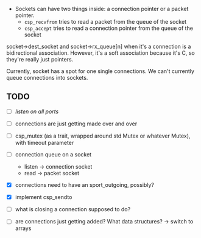 - Sockets can have two things inside: a connection pointer or a packet pointer.
    - `csp_recvfrom` tries to read a packet from the queue of the socket
    - `csp_accept` tries to read a connection pointer from the queue of the socket

socket->dest_socket and socket->rx_queue[n] when it's a connection is a bidirectional association. However, it's a soft association because it's C, so they're really just pointers.

Currently, socket has a spot for one single connections. We can't currently queue connections into sockets. 

## TODO 
-[ ] *listen on all ports*
-[ ] connections are just getting made over and over
-[ ] csp_mutex (as a trait, wrapped around std Mutex or whatever Mutex), with timeout parameter
-[ ] connection queue on a socket
    - listen -> connection socket
    - read -> packet socket
-[x] connections need to have an sport_outgoing, possibly?
-[x] implement csp_sendto
-[ ] what is closing a connection supposed to do?
-[ ] are connections just getting added? What data structures? -> switch to arrays

